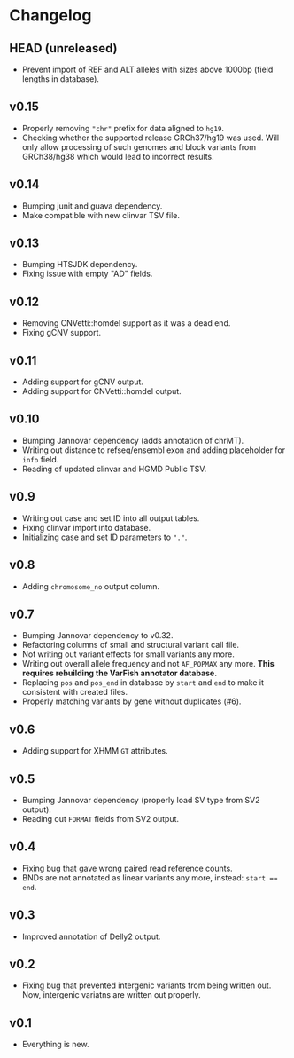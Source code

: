 # Changelog

## HEAD (unreleased)

- Prevent import of REF and ALT alleles with sizes above 1000bp (field lengths in database).

## v0.15

- Properly removing ``"chr"`` prefix for data aligned to `hg19`.
- Checking whether the supported release GRCh37/hg19 was used.
  Will only allow processing of such genomes and block variants from GRCh38/hg38 which would lead to incorrect results.

## v0.14

- Bumping junit and guava dependency.
- Make compatible with new clinvar TSV file.

## v0.13

- Bumping HTSJDK dependency.
- Fixing issue with empty "AD" fields.

## v0.12

- Removing CNVetti::homdel support as it was a dead end.
- Fixing gCNV support.

## v0.11

- Adding support for gCNV output.
- Adding support for CNVetti::homdel output.

## v0.10

- Bumping Jannovar dependency (adds annotation of chrMT).
- Writing out distance to refseq/ensembl exon and adding placeholder for `info` field.
- Reading of updated clinvar and HGMD Public TSV.

## v0.9

- Writing out case and set ID into all output tables.
- Fixing clinvar import into database.
- Initializing case and set ID parameters to `"."`.

## v0.8

- Adding `chromosome_no` output column.

## v0.7

- Bumping Jannovar dependency to v0.32.
- Refactoring columns of small and structural variant call file.
- Not writing out variant effects for small variants any more.
- Writing out overall allele frequency and not `AF_POPMAX` any more.
  **This requires rebuilding the VarFish annotator database.**
- Replacing `pos` and `pos_end` in database by `start` and `end` to make it consistent with created files.
- Properly matching variants by gene without duplicates (#6).

## v0.6

- Adding support for XHMM `GT` attributes.

## v0.5

- Bumping Jannovar dependency (properly load SV type from SV2 output).
- Reading out `FORMAT` fields from SV2 output.

## v0.4

- Fixing bug that gave wrong paired read reference counts.
- BNDs are not annotated as linear variants any more, instead: `start == end`.

## v0.3

- Improved annotation of Delly2 output.

## v0.2

- Fixing bug that prevented intergenic variants from being written out.
  Now, intergenic variatns are written out properly.

## v0.1

- Everything is new.
